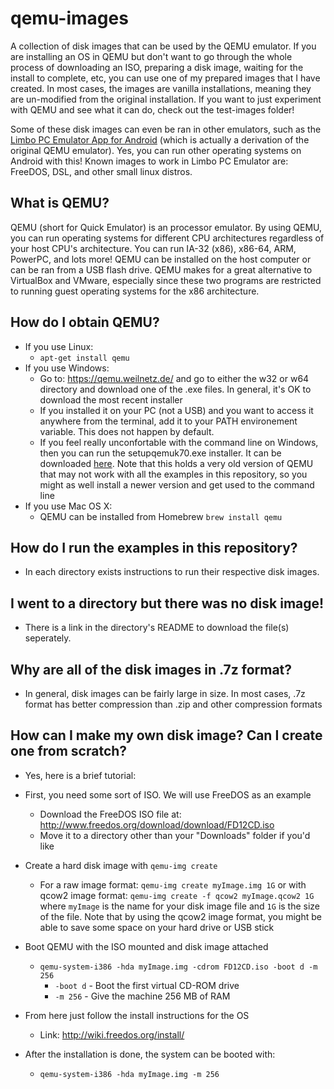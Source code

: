 # qemu-images
A collection of disk images that can be used by the QEMU emulator. If you are installing an OS in QEMU but don't want to go through the whole process of downloading an ISO, preparing a disk image, waiting for the install to complete, etc, you can use one of my prepared images that I have created. In most cases, the images are vanilla installations, meaning they are un-modified from the original installation. If you want to just experiment with QEMU and see what it can do, check out the test-images folder!

Some of these disk images can even be ran in other emulators, such as the [Limbo PC Emulator App for Android](http://limboemulator.weebly.com/) (which is actually a derivation of the original QEMU emulator). Yes, you can run other operating systems on Android with this! Known images to work in Limbo PC Emulator are: FreeDOS, DSL, and other small linux distros.

## What is QEMU?
QEMU (short for Quick Emulator) is an processor emulator. By using QEMU, you can run operating systems for different CPU architectures regardless of your host CPU's architecture. You can run IA-32 (x86), x86-64, ARM, PowerPC, and lots more! QEMU can be installed on the host computer or can be ran from a USB flash drive. QEMU makes for a great alternative to VirtualBox and VMware, especially since these two programs are restricted to running guest operating systems for the x86 architecture.

## How do I obtain QEMU?
- If you use Linux:
  - `apt-get install qemu`
- If you use Windows:
  - Go to: https://qemu.weilnetz.de/ and go to either the w32 or w64 directory and download one of the .exe files. In general, it's OK to download the most recent installer
  - If you installed it on your PC (not a USB) and you want to access it anywhere from the terminal, add it to your PATH environement variable. This does not happen by default.
  - If you feel really unconfortable with the command line on Windows, then you can run the setupqemuk70.exe installer. It can be downloaded [here](https://drive.google.com/open?id=1e0A9OmJoRkopfYvsW4dGaUzCx0H_kIwQ). Note that this holds a very old version of QEMU that may not work with all the examples in this repository, so you might as well install a newer version and get used to the command line
- If you use Mac OS X:
  - QEMU can be installed from Homebrew `brew install qemu`

## How do I run the examples in this repository?
- In each directory exists instructions to run their respective disk images.

## I went to a directory but there was no disk image!
- There is a link in the directory's README to download the file(s) seperately.

## Why are all of the disk images in .7z format?
- In general, disk images can be fairly large in size. In most cases, .7z format has better compression than .zip and other compression formats

## How can I make my own disk image? Can I create one from scratch?

- Yes, here is a brief tutorial:

- First, you need some sort of ISO. We will use FreeDOS as an example
  - Download the FreeDOS ISO file at: http://www.freedos.org/download/download/FD12CD.iso
  - Move it to a directory other than your "Downloads" folder if you'd like
  
- Create a hard disk image with `qemu-img create`
  - For a raw image format: `qemu-img create myImage.img 1G` or with qcow2 image format: `qemu-img create -f qcow2 myImage.qcow2 1G` where `myImage` is the name for your disk image file and `1G` is the size of the file. Note that by using the qcow2 image format, you might be able to save some space on your hard drive or USB stick

- Boot QEMU with the ISO mounted and disk image attached
  - `qemu-system-i386 -hda myImage.img -cdrom FD12CD.iso -boot d -m 256`
    - `-boot d` - Boot the first virtual CD-ROM drive
    - `-m 256`  - Give the machine 256 MB of RAM
    
- From here just follow the install instructions for the OS
  - Link: http://wiki.freedos.org/install/

- After the installation is done, the system can be booted with:
  - `qemu-system-i386 -hda myImage.img -m 256`
